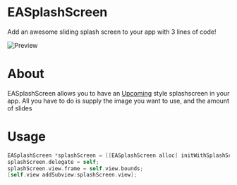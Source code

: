 EASplashScreen
==============

Add an awesome sliding splash screen to your app with 3 lines of code!

![Preview](http://i.imgur.com/k8nEfgH.gif)

# About
EASplashScreen allows you to have an [Upcoming](https://github.com/TeehanLax/Upcoming) style splashscreen in your app. All you have to do is supply the image you want to use, and the amount of slides

# Usage
```objective-c
EASplashScreen *splashScreen = [[EASplashScreen alloc] initWithSplashScreenImage:[UIImage imageNamed:@"IMAGE.png"] amountOfSlides:7];
splashScreen.delegate = self;
splashScreen.view.frame = self.view.bounds;
[self.view addSubview:splashScreen.view];
```
